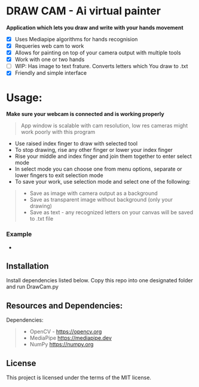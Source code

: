 # DRAW CAM - Ai virtual painter
**Application which lets you draw and write with your hands movement**
 - [x] Uses Mediapipe algorithms for hands recognision
 - [x] Requeries web cam to work
 - [x] Allows for painting on top of your camera output with multiple tools
 - [X] Work with one or two hands
 - [ ] WIP: Has image to text frature. Converts letters which You draw to .txt
 - [x] Friendly and simple interface
 
# Usage:
**Make sure your webcam is connected and is working properly**
> App window is scalable with cam resolution, low res cameras might work poorly with this program
- Use raised index finger to draw with selected tool
- To stop drawing, rise any other finger or lower your index finger
- Rise your middle and index finger and join them together to enter select mode 
- In select mode you can choose one from menu options, separate or lower fingers to exit selection mode
- To save your work, use selection mode and select one of the following: 
> - Save as image with camera output as a background
> - Save as transparent image without background (only your drawing)
> - Save as text - any recognized letters on your canvas will be saved to .txt file

### Example
-

## Installation
Install dependencies listed below. Copy this repo into one designated folder and run DrawCam.py

## Resources and Dependencies:
Dependencies:
> - OpenCV - https://opencv.org 
> - MediaPipe https://mediapipe.dev
> - NumPy https://numpy.org 

## License 
This project is licensed under the terms of the MIT license.    